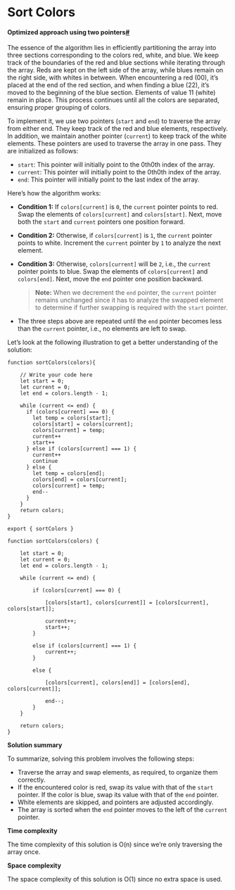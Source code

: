 # Sort Colors

#### Optimized approach using two pointers[#](https://www.educative.io/courses/grokking-coding-interview-patterns-javascript/solution-sort-colors#Optimized-approach-using-two-pointers) <a href="#optimized-approach-using-two-pointers" id="optimized-approach-using-two-pointers"></a>

The essence of the algorithm lies in efficiently partitioning the array into three sections corresponding to the colors red, white, and blue. We keep track of the boundaries of the red and blue sections while iterating through the array. Reds are kept on the left side of the array, while blues remain on the right side, with whites in between. When encountering a red (00), it’s placed at the end of the red section, and when finding a blue (22), it’s moved to the beginning of the blue section. Elements of value 11 (white) remain in place. This process continues until all the colors are separated, ensuring proper grouping of colors.

To implement it, we use two pointers (`start` and `end`) to traverse the array from either end. They keep track of the red and blue elements, respectively. In addition, we maintain another pointer (`current`) to keep track of the white elements. These pointers are used to traverse the array in one pass. They are initialized as follows:

* `start`: This pointer will initially point to the 0th0th index of the array.
* `current`: This pointer will initially point to the 0th0th index of the array.
* `end`: This pointer will initially point to the last index of the array.

Here’s how the algorithm works:

* **Condition 1:** If `colors[current]` is `0`, the `current` pointer points to red. Swap the elements of `colors[current]` and `colors[start]`. Next, move both the `start` and `current` pointers one position forward.
* **Condition 2:** Otherwise, if `colors[current]` is `1`, the `current` pointer points to white. Increment the `current` pointer by `1` to analyze the next element.
*   **Condition 3:** Otherwise, `colors[current]` will be `2`, i.e., the `current` pointer points to blue. Swap the elements of `colors[current]` and `colors[end]`. Next, move the `end` pointer one position backward.

    > **Note:** When we decrement the `end` pointer, the `current` pointer remains unchanged since it has to analyze the swapped element to determine if further swapping is required with the `start` pointer.
* The three steps above are repeated until the `end` pointer becomes less than the `current` pointer, i.e., no elements are left to swap.

Let’s look at the following illustration to get a better understanding of the solution:

```
function sortColors(colors){

    // Write your code here
    let start = 0;
    let current = 0;
    let end = colors.length - 1;
    
    while (current <= end) {
      if (colors[current] === 0) {
        let temp = colors[start];
        colors[start] = colors[current];
        colors[current] = temp;
        current++
        start++
      } else if (colors[current] === 1) {
        current++
        continue
      } else {
        let temp = colors[end];
        colors[end] = colors[current];
        colors[current] = temp;
        end--
      }
    }
    return colors;
}

export { sortColors }
```

```
function sortColors(colors) {

    let start = 0;
    let current = 0;
    let end = colors.length - 1;

    while (current <= end) {
        
        if (colors[current] === 0) {
            
            [colors[start], colors[current]] = [colors[current], colors[start]];

            current++;
            start++;
        }

        else if (colors[current] === 1) {
            current++;
        }

        else {

            [colors[current], colors[end]] = [colors[end], colors[current]];
            
            end--;
        }
    }

    return colors;
}
```

**Solution summary**

To summarize, solving this problem involves the following steps:

* Traverse the array and swap elements, as required, to organize them correctly.
* If the encountered color is red, swap its value with that of the `start` pointer. If the color is blue, swap its value with that of the `end` pointer.
* White elements are skipped, and pointers are adjusted accordingly.
* The array is sorted when the `end` pointer moves to the left of the `current` pointer.

**Time complexity**

The time complexity of this solution is O(n) since we’re only traversing the array once.

**Space complexity**

The space complexity of this solution is O(1) since no extra space is used.

